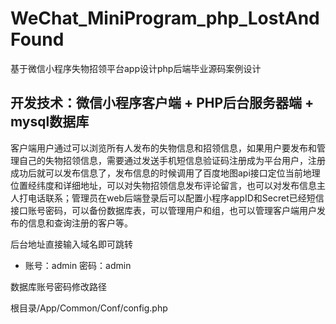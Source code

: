 # WeChat_MiniProgram_php_LostAndFound
基于微信小程序失物招领平台app设计php后端毕业源码案例设计

## 开发技术：微信小程序客户端 + PHP后台服务器端 + mysql数据库
  客户端用户通过可以浏览所有人发布的失物信息和招领信息，如果用户要发布和管理自己的失物招领信息，需要通过发送手机短信息验证码注册成为平台用户，注册成功后就可以发布信息了，发布信息的时候调用了百度地图api接口定位当前地理位置经纬度和详细地址，可以对失物招领信息发布评论留言，也可以对发布信息主人打电话联系；管理员在web后端登录后可以配置小程序appID和Secret已经短信接口账号密码，可以备份数据库表，可以管理用户和组，也可以管理客户端用户发布的信息和查询注册的客户等。

后台地址直接输入域名即可跳转

* 账号：admin   密码：admin

数据库账号密码修改路径

根目录/App/Common/Conf/config.php
